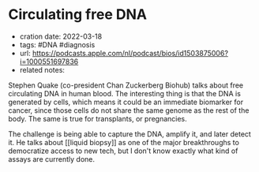 # Circulating free DNA
- cration date: 2022-03-18
- tags: #DNA #diagnosis 
- url: https://podcasts.apple.com/nl/podcast/bios/id1503875006?i=1000551697836
- related notes: 

Stephen Quake (co-president Chan Zuckerberg Biohub) talks about free circulating DNA in human blood. The interesting thing is that the DNA is generated by cells, which means it could be an immediate biomarker for cancer, since those cells do not share the same genome as the rest of the body. The same is true for transplants, or pregnancies. 

The challenge is being able to capture the DNA, amplify it, and later detect it. He talks about [[liquid biopsy]] as one of the major breakthroughs to democratize access to new tech, but I don't know exactly what kind of assays are currently done. 